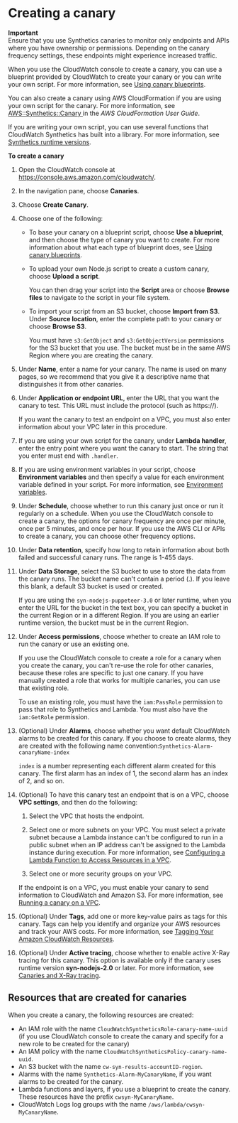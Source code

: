 # Creating a canary<a name="CloudWatch_Synthetics_Canaries_Create"></a>

**Important**  
Ensure that you use Synthetics canaries to monitor only endpoints and APIs where you have ownership or permissions\. Depending on the canary frequency settings, these endpoints might experience increased traffic\.

When you use the CloudWatch console to create a canary, you can use a blueprint provided by CloudWatch to create your canary or you can write your own script\. For more information, see [Using canary blueprints](CloudWatch_Synthetics_Canaries_Blueprints.md)\.

You can also create a canary using AWS CloudFormation if you are using your own script for the canary\. For more information, see [AWS::Synthetics::Canary ](https://docs.aws.amazon.com/AWSCloudFormation/latest/UserGuide/aws-resource-synthetics-canary.html) in the *AWS CloudFormation User Guide*\.

If you are writing your own script, you can use several functions that CloudWatch Synthetics has built into a library\. For more information, see [Synthetics runtime versions](CloudWatch_Synthetics_Canaries_Library.md)\.

**To create a canary**

1. Open the CloudWatch console at [https://console\.aws\.amazon\.com/cloudwatch/](https://console.aws.amazon.com/cloudwatch/)\.

1. In the navigation pane, choose **Canaries**\.

   

1. Choose **Create Canary**\.

1. Choose one of the following:
   + To base your canary on a blueprint script, choose **Use a blueprint**, and then choose the type of canary you want to create\. For more information about what each type of blueprint does, see [Using canary blueprints](CloudWatch_Synthetics_Canaries_Blueprints.md)\.
   + To upload your own Node\.js script to create a custom canary, choose **Upload a script**\.

     You can then drag your script into the **Script** area or choose **Browse files** to navigate to the script in your file system\.
   + To import your script from an S3 bucket, choose **Import from S3**\. Under **Source location**, enter the complete path to your canary or choose **Browse S3**\.

     You must have `s3:GetObject` and `s3:GetObjectVersion` permissions for the S3 bucket that you use\. The bucket must be in the same AWS Region where you are creating the canary\.

1. Under **Name**, enter a name for your canary\. The name is used on many pages, so we recommend that you give it a descriptive name that distinguishes it from other canaries\.

1. Under **Application or endpoint URL**, enter the URL that you want the canary to test\. This URL must include the protocol \(such as https://\)\.

   If you want the canary to test an endpoint on a VPC, you must also enter information about your VPC later in this procedure\. 

1. If you are using your own script for the canary, under **Lambda handler**, enter the entry point where you want the canary to start\. The string that you enter must end with `.handler`\.

1. If you are using environment variables in your script, choose **Environment variables** and then specify a value for each environment variable defined in your script\. For more information, see [Environment variables](CloudWatch_Synthetics_Canaries_WritingCanary_Nodejs.md#CloudWatch_Synthetics_Environment_Variables)\.

1. Under **Schedule**, choose whether to run this canary just once or run it regularly on a schedule\. When you use the CloudWatch console to create a canary, the options for canary frequency are once per minute, once per 5 minutes, and once per hour\. If you use the AWS CLI or APIs to create a canary, you can choose other frequency options\. 

1. Under **Data retention**, specify how long to retain information about both failed and successful canary runs\. The range is 1\-455 days\.

1. Under **Data Storage**, select the S3 bucket to use to store the data from the canary runs\. The bucket name can't contain a period \(\.\)\. If you leave this blank, a default S3 bucket is used or created\.

   If you are using the `syn-nodejs-puppeteer-3.0` or later runtime, when you enter the URL for the bucket in the text box, you can specify a bucket in the current Region or in a different Region\. If you are using an earlier runtime version, the bucket must be in the current Region\.

1. Under **Access permissions**, choose whether to create an IAM role to run the canary or use an existing one\.

   If you use the CloudWatch console to create a role for a canary when you create the canary, you can't re\-use the role for other canaries, because these roles are specific to just one canary\. If you have manually created a role that works for multiple canaries, you can use that existing role\.

   To use an existing role, you must have the `iam:PassRole` permission to pass that role to Synthetics and Lambda\. You must also have the `iam:GetRole` permission\.

1. \(Optional\) Under **Alarms**, choose whether you want default CloudWatch alarms to be created for this canary\. If you choose to create alarms, they are created with the following name convention:`Synthetics-Alarm-canaryName-index `

   `index` is a number representing each different alarm created for this canary\. The first alarm has an index of 1, the second alarm has an index of 2, and so on\.

1. \(Optional\) To have this canary test an endpoint that is on a VPC, choose **VPC settings**, and then do the following:

   1. Select the VPC that hosts the endpoint\.

   1. Select one or more subnets on your VPC\. You must select a private subnet because a Lambda instance can't be configured to run in a public subnet when an IP address can't be assigned to the Lambda instance during execution\. For more information, see [Configuring a Lambda Function to Access Resources in a VPC](https://docs.aws.amazon.com/lambda/latest/dg/configuration-vpc.html)\.

   1. Select one or more security groups on your VPC\.

   If the endpoint is on a VPC, you must enable your canary to send information to CloudWatch and Amazon S3\. For more information, see [Running a canary on a VPC](CloudWatch_Synthetics_Canaries_VPC.md)\.

1. \(Optional\) Under **Tags**, add one or more key\-value pairs as tags for this canary\. Tags can help you identify and organize your AWS resources and track your AWS costs\. For more information, see [Tagging Your Amazon CloudWatch Resources](CloudWatch-Tagging.md)\.

1. \(Optional\) Under **Active tracing**, choose whether to enable active X\-Ray tracing for this canary\. This option is available only if the canary uses runtime version **syn\-nodejs\-2\.0** or later\. For more information, see [Canaries and X\-Ray tracing](CloudWatch_Synthetics_Canaries_tracing.md)\.

## Resources that are created for canaries<a name="CloudWatch_Synthetics_Canaries_Resources_Created"></a>

When you create a canary, the following resources are created:
+ An IAM role with the name `CloudWatchSyntheticsRole-canary-name-uuid` \(if you use CloudWatch console to create the canary and specify for a new role to be created for the canary\)
+ An IAM policy with the name `CloudWatchSyntheticsPolicy-canary-name-uuid`\.
+ An S3 bucket with the name `cw-syn-results-accountID-region`\.
+ Alarms with the name `Synthetics-Alarm-MyCanaryName`, if you want alarms to be created for the canary\.
+ Lambda functions and layers, if you use a blueprint to create the canary\. These resources have the prefix `cwsyn-MyCanaryName`\.
+ CloudWatch Logs log groups with the name `/aws/lambda/cwsyn-MyCanaryName`\.